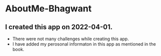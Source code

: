 # AboutMe-Bhagwant

## I created this app on 2022-04-01.
* There were not many challenges while creating this app.
* I have added my perosonal informaton in this app as mentioned in the book.
